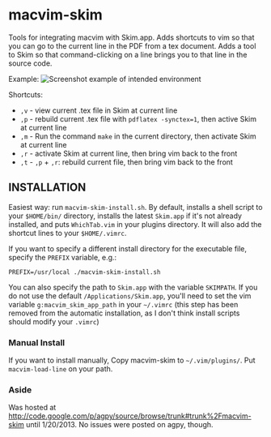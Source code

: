 macvim-skim
===========

Tools for integrating macvim with Skim.app.  Adds shortcuts to vim so that you
can go to the current line in the PDF from a tex document.  Adds a tool to Skim
so that command-clicking on a line brings you to that line in the source code.

Example:
![Screenshot example of intended environment](https://raw.github.com/keflavich/macvim-skim/master/macvim-skim/test/Example_MacvimSkim.png "Screenshot")

Shortcuts:
 * `,v` - view current .tex file in Skim at current line
 * `,p` - rebuild current .tex file with `pdflatex -synctex=1`, then active Skim at current line
 * `,m` - Run the command `make` in the current directory, then activate Skim at current line
 * `,r` - activate Skim at current line, then bring vim back to the front
 * `,t` - `,p` + `,r`: rebuild current file, then bring vim back to the front


INSTALLATION
------------
Easiest way: run `macvim-skim-install.sh`.  By default, installs a shell script
to your `$HOME/bin/` directory, installs the latest `Skim.app` if it's not already
installed, and puts `WhichTab.vim` in your plugins directory.  It will also add
the shortcut lines to your `$HOME/.vimrc`.

If you want to specify a different install directory for the executable file, specify the
`PREFIX` variable, e.g.:

`PREFIX=/usr/local ./macvim-skim-install.sh`

You can also specify the path to `Skim.app` with the variable `SKIMPATH`.  If
you do not use the default `/Applications/Skim.app`, you'll need to set the vim
variable `g:macvim_skim_app_path` in your `~/.vimrc` (this step has been
removed from the automatic installation, as I don't think install scripts
should modify your `.vimrc`)

### Manual Install ###
If you want to install manually, Copy macvim-skim to `~/.vim/plugins/`.  Put
`macvim-load-line` on your path.


### Aside ###
Was hosted at http://code.google.com/p/agpy/source/browse/trunk#trunk%2Fmacvim-skim until 1/20/2013.  No issues were posted on agpy, though.
